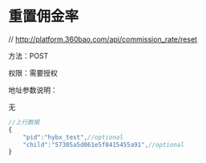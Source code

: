 # 重置佣金率

// http://platform.360bao.com/api/commission_rate/reset

方法：POST

权限：需要授权

地址参数说明：

无

```javascript
//上行数据
{
    "pid":"hybx_test",//optional
    "child":"57305a5d061e5f8415455a91",//optional
}
```


